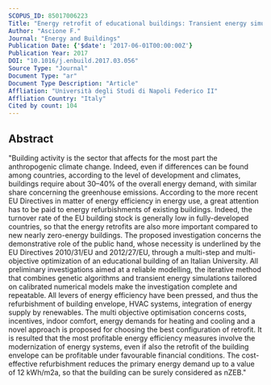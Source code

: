 ```yaml
---
SCOPUS_ID: 85017006223
Title: "Energy retrofit of educational buildings: Transient energy simulations, model calibration and multi-objective optimization towards nearly zero-energy performance"
Author: "Ascione F."
Journal: "Energy and Buildings"
Publication Date: {'$date': '2017-06-01T00:00:00Z'}
Publication Year: 2017
DOI: "10.1016/j.enbuild.2017.03.056"
Source Type: "Journal"
Document Type: "ar"
Document Type Description: "Article"
Affliation: "Università degli Studi di Napoli Federico II"
Affliation Country: "Italy"
Cited by count: 104
---
```


## Abstract
"Building activity is the sector that affects for the most part the anthropogenic climate change. Indeed, even if differences can be found among countries, according to the level of development and climates, buildings require about 30–40% of the overall energy demand, with similar share concerning the greenhouse emissions. According to the more recent EU Directives in matter of energy efficiency in energy use, a great attention has to be paid to energy refurbishments of existing buildings. Indeed, the turnover rate of the EU building stock is generally low in fully-developed countries, so that the energy retrofits are also more important compared to new nearly zero-energy buildings. The proposed investigation concerns the demonstrative role of the public hand, whose necessity is underlined by the EU Directives 2010/31/EU and 2012/27/EU, through a multi-step and multi-objective optimization of an educational building of an Italian University. All preliminary investigations aimed at a reliable modelling, the iterative method that combines genetic algorithms and transient energy simulations tailored on calibrated numerical models make the investigation complete and repeatable. All levers of energy efficiency have been pressed, and thus the refurbishment of building envelope, HVAC systems, integration of energy supply by renewables. The multi objective optimisation concerns costs, incentives, indoor comfort, energy demands for heating and cooling and a novel approach is proposed for choosing the best configuration of retrofit. It is resulted that the most profitable energy efficiency measures involve the modernization of energy systems, even if also the retrofit of the building envelope can be profitable under favourable financial conditions. The cost-effective refurbishment reduces the primary energy demand up to a value of 12 kWh/m2a, so that the building can be surely considered as nZEB."
